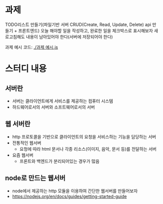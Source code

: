 # 과제
TODO리스트 만들기(파일기반 서버 CRUD(Create, Read, Update, Delete) api 만들기 + 프론트엔드)
오늘 해야할 일을 작성하고, 완료한 일을 체크박스로 표시해보자
새로고침해도 내용이 남아있어야 한다(서버에 저장되어야 한다)

과제 예시 코드: [./과제 예시.js](./과제%20예시.js)

# 스터디 내용
## 서버란
- 서버는 클라이언트에게 서비스를 제공하는 컴퓨터 시스템
- 하드웨어로서의 서버와 소프트웨어로서의 서버

## 웹 서버란
- http 프로토콜을 기반으로 클라이언트의 요청을 서비스하는 기능을 담당하는 서버
- 전통적인 웹서버
    - 요청에 따라 html 문서나 각종 리소스(이미지, 음악, 문서 등)를 전달하는 서버
- 요즘 웹서버
    - 프론트와 백엔드가 분리되어있는 경우가 많음

## node로 만드는 웹서버
- node에서 제공하는 http 모듈을 이용하여 간단한 웹서버를 만들어보자
- https://nodejs.org/en/docs/guides/getting-started-guide
